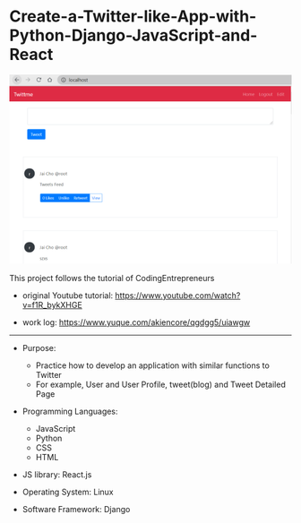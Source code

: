 # Create-a-Twitter-like-App-with-Python-Django-JavaScript-and-React

![alt text](https://github.com/akiencore/Create-a-Twitter-like-App-with-Python-Django-JavaScript-and-React/blob/master/TLP_Abstract.png)

This project follows the tutorial of CodingEntrepreneurs

* original Youtube tutorial: https://www.youtube.com/watch?v=f1R_bykXHGE

* work log: https://www.yuque.com/akiencore/qgdgg5/uiawgw

**** 

* Purpose: 
    * Practice how to develop an application with similar functions to Twitter
    * For example, User and User Profile, tweet(blog) and Tweet Detailed Page
    
* Programming Languages: 
    * JavaScript
    * Python
    * CSS
    * HTML
   
* JS library: React.js
  
* Operating System: Linux  

* Software Framework: Django
